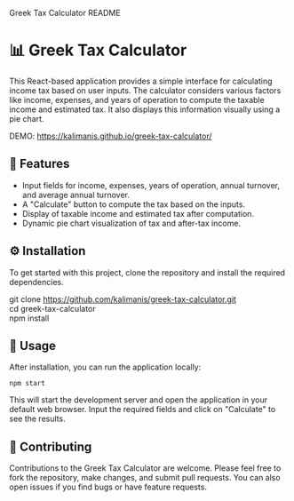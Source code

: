   Greek Tax Calculator README

📊 Greek Tax Calculator
=======================

This React-based application provides a simple interface for calculating income tax based on user inputs. The calculator considers various factors like income, expenses, and years of operation to compute the taxable income and estimated tax. It also displays this information visually using a pie chart.

DEMO: https://kalimanis.github.io/greek-tax-calculator/

🌟 Features
-----------

*   Input fields for income, expenses, years of operation, annual turnover, and average annual turnover.
*   A "Calculate" button to compute the tax based on the inputs.
*   Display of taxable income and estimated tax after computation.
*   Dynamic pie chart visualization of tax and after-tax income.

⚙️ Installation
---------------

To get started with this project, clone the repository and install the required dependencies.

git clone https://github.com/kalimanis/greek-tax-calculator.git   
cd greek-tax-calculator   
npm install

🚀 Usage
--------

After installation, you can run the application locally:

`npm start`

This will start the development server and open the application in your default web browser. Input the required fields and click on "Calculate" to see the results.


🤝 Contributing
---------------

Contributions to the Greek Tax Calculator are welcome. Please feel free to fork the repository, make changes, and submit pull requests. You can also open issues if you find bugs or have feature requests.


